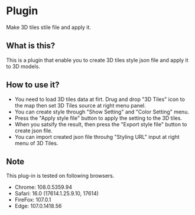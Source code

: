 #  Plugin
Make 3D tiles stile file and apply it.

## What is this?
This is a plugin that enable you to create 3D tiles style json file and apply it to 3D models.

## How to use it?
- You need to load 3D tiles data at firt. Drug and drop "3D Tiles" icon to the map then set 3D Tiles source at right menu panel.
- You can create style through "Show Setting" and "Color Setting" menu.
- Press the "Apply style file" button to apply the setting to the 3D tiles.
- When you satsify the result, then press the "Export style file" button to create json file.
- You can import created json file throuhg "Styling URL" input at right menu of 3D Tiles.

## Note
This plug-in is tested on following browsers.
- Chrome:  108.0.5359.94
- Safari:  16.0 (17614.1.25.9.10, 17614)
- FireFox: 107.0.1
- Edge:    107.0.1418.56
